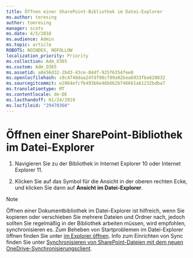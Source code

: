 ```yaml
---
title: Öffnen einer SharePoint-Bibliothek im Datei-Explorer
ms.author: toresing
author: tomresing
manager: scotv
ms.date: 4/5/2018
ms.audience: Admin
ms.topic: article
ROBOTS: NOINDEX, NOFOLLOW
localization_priority: Priority
ms.collection: Adm_O365
ms.custom: Adm_O365
ms.assetid: a8e56d32-2bd3-43ce-84df-925f6354fee0
ms.openlocfilehash: c0c4748daa24fdf98cf89a02bea6933fbe620832
ms.sourcegitcommit: e2864efcfb493b6e46b662b746661a61232bdba7
ms.translationtype: MT
ms.contentlocale: de-DE
ms.lasthandoff: 01/24/2019
ms.locfileid: "29470360"
---
```

# <a name="open-a-sharepoint-library-in-file-explorer"></a>Öffnen einer SharePoint-Bibliothek im Datei-Explorer

1. Navigieren Sie zu der Bibliothek in Internet Explorer 10 oder Internet Explorer 11. 
    
2. Klicken Sie auf das Symbol für die Ansicht in der oberen rechten Ecke, und klicken Sie dann auf **Ansicht im Datei-Explorer**.
    
> [!NOTE]
> Öffnen einer Dokumentbibliothek im Datei-Explorer ist hilfreich, wenn Sie kopieren oder verschieben Sie mehrere Dateien und Ordner nach, jedoch sollten Sie regelmäßig in der Bibliothek arbeiten müssen, wird empfohlen, synchronisieren es. Zum Beheben von Startproblemen im Datei-Explorer öffnen finden Sie unter [im Explorer öffnen](https://go.microsoft.com/fwlink/?linkid=871665). Info zum Einrichten von Sync finden Sie unter [Synchronisieren von SharePoint-Dateien mit dem neuen OneDrive-Synchronisierungsclient](https://go.microsoft.com/fwlink/?linkid=871666). 
  

